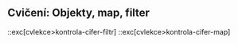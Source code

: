## Cvičení: Objekty, map, filter

::exc[cvlekce>kontrola-cifer-filtr]
::exc[cvlekce>kontrola-cifer-map]
